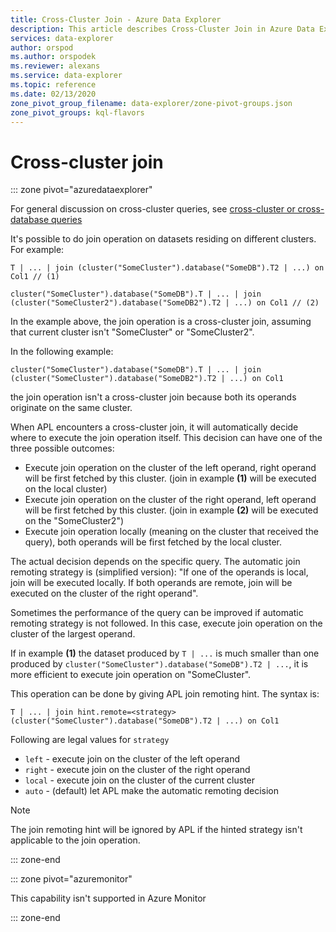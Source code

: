 ```yaml
---
title: Cross-Cluster Join - Azure Data Explorer
description: This article describes Cross-Cluster Join in Azure Data Explorer.
services: data-explorer
author: orspod
ms.author: orspodek
ms.reviewer: alexans
ms.service: data-explorer
ms.topic: reference
ms.date: 02/13/2020
zone_pivot_group_filename: data-explorer/zone-pivot-groups.json
zone_pivot_groups: kql-flavors
---
```

# Cross-cluster join

::: zone pivot="azuredataexplorer"

For general discussion on cross-cluster queries, see [cross-cluster or cross-database queries](cross-cluster-or-database-queries.md)

It's possible to do join operation on datasets residing on different clusters. For example:

```apl
T | ... | join (cluster("SomeCluster").database("SomeDB").T2 | ...) on Col1 // (1)

cluster("SomeCluster").database("SomeDB").T | ... | join (cluster("SomeCluster2").database("SomeDB2").T2 | ...) on Col1 // (2)
```

In the example above, the join operation is a cross-cluster join, assuming that current cluster isn't "SomeCluster" or "SomeCluster2".

In the following example:

```apl
cluster("SomeCluster").database("SomeDB").T | ... | join (cluster("SomeCluster").database("SomeDB2").T2 | ...) on Col1 
```

the join operation isn't a cross-cluster join because both its operands originate on the same cluster.

When APL encounters a cross-cluster join, it will automatically decide where to execute the join operation itself. This decision can have one of the three possible outcomes:

* Execute join operation on the cluster of the left operand, right operand will be first fetched by this cluster. (join in example **(1)** will be executed on the local cluster)
* Execute join operation on the cluster of the right operand, left operand will be first fetched by this cluster. (join in example **(2)** will be executed on the "SomeCluster2")
* Execute join operation locally (meaning on the cluster that received the query), both operands will be first fetched by the local cluster.

The actual decision depends on the specific query. The automatic join remoting strategy is (simplified version): 
"If one of the operands is local, join will be executed locally. If both operands are remote, join will be executed on the cluster of the right operand".

Sometimes the performance of the query can be improved if automatic remoting strategy is not followed. In this case, execute join operation on the cluster of the largest operand.

If in example **(1)** the dataset produced by `T | ...` is much smaller than one produced by `cluster("SomeCluster").database("SomeDB").T2 | ...`, it is more efficient to execute join operation on "SomeCluster".

This operation can be done by giving APL join remoting hint. The syntax is:

```apl
T | ... | join hint.remote=<strategy> (cluster("SomeCluster").database("SomeDB").T2 | ...) on Col1
```

Following are legal values for `strategy`
* `left` - execute join on the cluster of the left operand 
* `right` - execute join on the cluster of the right operand
* `local` - execute join on the cluster of the current cluster
* `auto` - (default) let APL make the automatic remoting decision

> [!Note]
> The join remoting hint will be ignored by APL if the hinted strategy isn't applicable to the join operation.

::: zone-end

::: zone pivot="azuremonitor"

This capability isn't supported in Azure Monitor

::: zone-end
